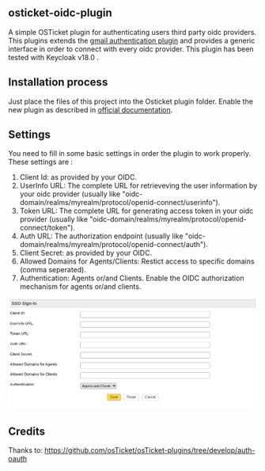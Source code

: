 ## osticket-oidc-plugin
A simple OSTicket plugin for authenticating users third party oidc providers. This plugins extends the [gmail authentication plugin](https://github.com/osTicket/osTicket-plugins/tree/develop/auth-oauth) and provides a generic interface in order to connect with every oidc provider. This plugin has been tested with Keycloak v18.0 .

## Installation process
Just place the files of this project into the Osticket plugin folder. Enable the new plugin as described in [official documentation](https://docs.osticket.com/en/latest/Admin/Manage/Plugins.html).


## Settings
You need to fill in some basic settings in order the plugin to work properly. These settings are :

1. Client Id: as provided by your OIDC.
2. UserInfo URL: The complete URL for retrieveving the user information by your oidc provider (usually like "oidc-domain/realms/myrealm/protocol/openid-connect/userinfo").
3. Token URL: The complete URL for generating access token in your oidc provider (usually like "oidc-domain/realms/myrealm/protocol/openid-connect/token").
4. Auth URL: The authorization endpoint (usually like "oidc-domain/realms/myrealm/protocol/openid-connect/auth").
5. Client Secret: as provided by your OIDC.
6. Allowed Domains for Agents/Clients: Restict access to specific domains (comma seperated).
7. Authentication: Agents or/and Clients. Enable the OIDC authorization mechanism for agents or/and clients.

![Settings](./img/sso-settings.png)



## Credits
Thanks to: https://github.com/osTicket/osTicket-plugins/tree/develop/auth-oauth